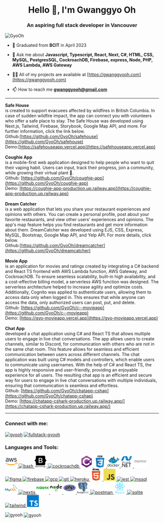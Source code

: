 <h1 align="center">Hello 👋, I'm Gwanggyo Oh</h1>
<h3 align="center">An aspiring full stack developer in Vancouver</h3>
<p align="left"> <img src="https://komarev.com/ghpvc/?username=GyoOh&label=Profile%20views&color=0e75b6&style=flat" alt="GyoOh" /> </p>

- 🔭 Graduated from **BCIT** in April 2023 

- 💬 Ask me about **Javascript, Typescript, React, Next, C#, HTML, CSS, MySQL, PostgresSQL, CockroachDB, Firebase, express, Node, PHP, AWS Lambda, AWS Gateway**

- 👨‍💻 All of my projects are available at [https://gwanggyooh.com](https://gwanggyooh.com)

- 📫 How to reach me **gwanggyooh@gmail.com**
---
  **Safe House**<br> is created to support evacuees affected by wildfires in British Columbia. In case of sudden wildfire impact, the app can connect you with volunteers who offer a safe place to stay. The Safe House was developed using Next.js, Tailwind, Firebase, Storybook, Google Map API, and more. For further information, click the link below.
 <br>Github:[https://github.com/GyoOh/safehouse](https://github.com/GyoOh/safehouse)
 <br>Demo:[https://safehouseapp.vercel.app](https://safehouseapp.vercel.app)<br>
 <br>**Coughie App**<br> is a mobile-first web application designed to help people who want to quit their vaping habit. Users can input, track their progress, join a community, while growing their virtual plant 🌱.
 <br>Github: [https://github.com/GyoOh/coughie-app](https://github.com/GyoOh/coughie-app)
 <br>Demo: [https://coughie-app-production.up.railway.app](https://coughie-app-production.up.railway.app)<br>
  <br>**Dream Catcher**<br> is a web application that lets you share your restaurant experiences and opinions with others. You can create a personal profile, post about your favorite restaurants, and view other users' experiences and opinions. The app's map feature helps you find restaurants and get more information about them. DreamCatcher was developed using EJS, CSS, Express, MySQL, Bootstrap, Google Map API, and Yelp API. For more details, click below.<br>Github:[https://github.com/GyoOh/dreamcatcher](https://github.com/GyoOh/dreamcatcher)<br>
  <br>**Movie App**<br> is an application for movies and ratings created by integrating a C# backend and React TS frontend with AWS Lambda function, AWS Gateway, and CockroachDB. To ensure seamless scalability, built-in high availability, and a cost-effective billing model, a serverless AWS function was designed. The serverless architecture helped to increase agility and optimize costs. Additionally, Cognito was applied to authenticate users, allowing them to access data only when logged in. This ensures that while anyone can access the data, only authorized users can post, put, and delete. 
 <br>Github: [https://github.com/GyoOh/c--movieapp](https://github.com/GyoOh/c--movieapp)
 <br>Demo: [https://gyo-movieapp.vercel.app](https://gyo-movieapp.vercel.app)<br>
  <br> **Chat App**<br> developed a chat application using C# and React TS that allows multiple users to engage in live chat conversations. The app allows users to create channels, similar to Discord, for communication with others who are not in the same chat room. This feature allows for seamless and efficient communication between users across different channels. The chat application was built using C# models and controllers, which enable users to communicate using usernames. With the help of C# and React TS, the app is highly responsive and user-friendly, providing an enjoyable experience for all users. The resulting chat app is an efficient and secure way for users to engage in live chat conversations with multiple individuals, ensuring that communication is seamless and effortless.
 <br>Github: [https://github.com/GyoOh/chatapp-cshap](https://github.com/GyoOh/chatapp-cshap)
 <br>Demo: [https://chatapp-cshark-production.up.railway.app/](https://chatapp-cshark-production.up.railway.app/)<br>
 
---
<h3 align="left">Connect with me:</h3>
<p align="left">
<a href="https://twitter.com/gyooh" target="blank"><img align="center" src="https://raw.githubusercontent.com/rahuldkjain/github-profile-readme-generator/master/src/images/icons/Social/twitter.svg" alt="gyooh" height="30" width="40" /></a>
<a href="https://linkedin.com/in/fullstack-gyooh" target="blank"><img align="center" src="https://raw.githubusercontent.com/rahuldkjain/github-profile-readme-generator/master/src/images/icons/Social/linked-in-alt.svg" alt="fullstack-gyooh" height="30" width="40" /></a>
</p>

<h3 align="left">Languages and Tools:</h3>
<p align="left"> <a href="https://aws.amazon.com" target="_blank" rel="noreferrer"> <img src="https://raw.githubusercontent.com/devicons/devicon/master/icons/amazonwebservices/amazonwebservices-original-wordmark.svg" alt="aws" width="40" height="40"/> </a> <a href="https://www.gnu.org/software/bash/" target="_blank" rel="noreferrer"> <img src="https://www.vectorlogo.zone/logos/gnu_bash/gnu_bash-icon.svg" alt="bash" width="40" height="40"/> </a> <a href="https://getbootstrap.com" target="_blank" rel="noreferrer"> <img src="https://raw.githubusercontent.com/devicons/devicon/master/icons/bootstrap/bootstrap-plain-wordmark.svg" alt="bootstrap" width="40" height="40"/> </a> <a href="https://www.cockroachlabs.com/product/cockroachdb/" target="_blank" rel="noreferrer"> <img src="https://cdn.worldvectorlogo.com/logos/cockroachdb.svg" alt="cockroachdb" width="40" height="40"/> </a> <a href="https://www.w3schools.com/cs/" target="_blank" rel="noreferrer"> <img src="https://raw.githubusercontent.com/devicons/devicon/master/icons/csharp/csharp-original.svg" alt="csharp" width="40" height="40"/> </a> <a href="https://www.w3schools.com/css/" target="_blank" rel="noreferrer"> <img src="https://raw.githubusercontent.com/devicons/devicon/master/icons/css3/css3-original-wordmark.svg" alt="css3" width="40" height="40"/> </a> <a href="https://www.docker.com/" target="_blank" rel="noreferrer"> <img src="https://raw.githubusercontent.com/devicons/devicon/master/icons/docker/docker-original-wordmark.svg" alt="docker" width="40" height="40"/> </a> <a href="https://dotnet.microsoft.com/" target="_blank" rel="noreferrer"> <img src="https://raw.githubusercontent.com/devicons/devicon/master/icons/dot-net/dot-net-original-wordmark.svg" alt="dotnet" width="40" height="40"/> </a> <a href="https://expressjs.com" target="_blank" rel="noreferrer"> <img src="https://raw.githubusercontent.com/devicons/devicon/master/icons/express/express-original-wordmark.svg" alt="express" width="40" height="40"/> </a> <a href="https://www.figma.com/" target="_blank" rel="noreferrer"> <img src="https://www.vectorlogo.zone/logos/figma/figma-icon.svg" alt="figma" width="40" height="40"/> </a> <a href="https://firebase.google.com/" target="_blank" rel="noreferrer"> <img src="https://www.vectorlogo.zone/logos/firebase/firebase-icon.svg" alt="firebase" width="40" height="40"/> </a> <a href="https://cloud.google.com" target="_blank" rel="noreferrer"> <img src="https://www.vectorlogo.zone/logos/google_cloud/google_cloud-icon.svg" alt="gcp" width="40" height="40"/> </a> <a href="https://git-scm.com/" target="_blank" rel="noreferrer"> <img src="https://www.vectorlogo.zone/logos/git-scm/git-scm-icon.svg" alt="git" width="40" height="40"/> </a> <a href="https://heroku.com" target="_blank" rel="noreferrer"> <img src="https://www.vectorlogo.zone/logos/heroku/heroku-icon.svg" alt="heroku" width="40" height="40"/> </a> <a href="https://www.w3.org/html/" target="_blank" rel="noreferrer"> <img src="https://raw.githubusercontent.com/devicons/devicon/master/icons/html5/html5-original-wordmark.svg" alt="html5" width="40" height="40"/> </a> <a href="https://developer.mozilla.org/en-US/docs/Web/JavaScript" target="_blank" rel="noreferrer"> <img src="https://raw.githubusercontent.com/devicons/devicon/master/icons/javascript/javascript-original.svg" alt="javascript" width="40" height="40"/> </a> <a href="https://jestjs.io" target="_blank" rel="noreferrer"> <img src="https://www.vectorlogo.zone/logos/jestjsio/jestjsio-icon.svg" alt="jest" width="40" height="40"/> </a> <a href="https://www.microsoft.com/en-us/sql-server" target="_blank" rel="noreferrer"> <img src="https://www.svgrepo.com/show/303229/microsoft-sql-server-logo.svg" alt="mssql" width="40" height="40"/> </a> <a href="https://www.mysql.com/" target="_blank" rel="noreferrer"> <img src="https://raw.githubusercontent.com/devicons/devicon/master/icons/mysql/mysql-original-wordmark.svg" alt="mysql" width="40" height="40"/> </a> <a href="https://nextjs.org/" target="_blank" rel="noreferrer"> <img src="https://cdn.worldvectorlogo.com/logos/nextjs-2.svg" alt="nextjs" width="40" height="40"/> </a> <a href="https://www.nginx.com" target="_blank" rel="noreferrer"> <img src="https://raw.githubusercontent.com/devicons/devicon/master/icons/nginx/nginx-original.svg" alt="nginx" width="40" height="40"/> </a> <a href="https://nodejs.org" target="_blank" rel="noreferrer"> <img src="https://raw.githubusercontent.com/devicons/devicon/master/icons/nodejs/nodejs-original-wordmark.svg" alt="nodejs" width="40" height="40"/> </a> <a href="https://www.php.net" target="_blank" rel="noreferrer"> <img src="https://raw.githubusercontent.com/devicons/devicon/master/icons/php/php-original.svg" alt="php" width="40" height="40"/> </a> <a href="https://www.postgresql.org" target="_blank" rel="noreferrer"> <img src="https://raw.githubusercontent.com/devicons/devicon/master/icons/postgresql/postgresql-original-wordmark.svg" alt="postgresql" width="40" height="40"/> </a> <a href="https://postman.com" target="_blank" rel="noreferrer"> <img src="https://www.vectorlogo.zone/logos/getpostman/getpostman-icon.svg" alt="postman" width="40" height="40"/> </a> <a href="https://reactjs.org/" target="_blank" rel="noreferrer"> <img src="https://raw.githubusercontent.com/devicons/devicon/master/icons/react/react-original-wordmark.svg" alt="react" width="40" height="40"/> </a> <a href="https://www.sqlite.org/" target="_blank" rel="noreferrer"> <img src="https://www.vectorlogo.zone/logos/sqlite/sqlite-icon.svg" alt="sqlite" width="40" height="40"/> </a> <a href="https://tailwindcss.com/" target="_blank" rel="noreferrer"> <img src="https://www.vectorlogo.zone/logos/tailwindcss/tailwindcss-icon.svg" alt="tailwind" width="40" height="40"/> </a> <a href="https://www.typescriptlang.org/" target="_blank" rel="noreferrer"> <img src="https://raw.githubusercontent.com/devicons/devicon/master/icons/typescript/typescript-original.svg" alt="typescript" width="40" height="40"/> </a> </p>

<p><img align="left" src="https://github-readme-stats.vercel.app/api/top-langs?username=gyooh&show_icons=true&locale=en&layout=compact" alt="gyooh" /></p>

<p>&nbsp;<img align="center" src="https://github-readme-stats.vercel.app/api?username=gyooh&show_icons=true&locale=en" alt="gyooh" /></p>
